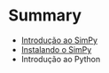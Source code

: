# Summary

* [Introdução ao SimPy](introducao_ao_simpy.md)
* [Instalando o SimPy](instalando_o_simpy.md)
* Introdução ao Python

